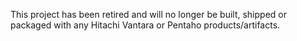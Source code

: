 This project has been retired and will no longer be built, shipped or packaged with any Hitachi Vantara or Pentaho products/artifacts.